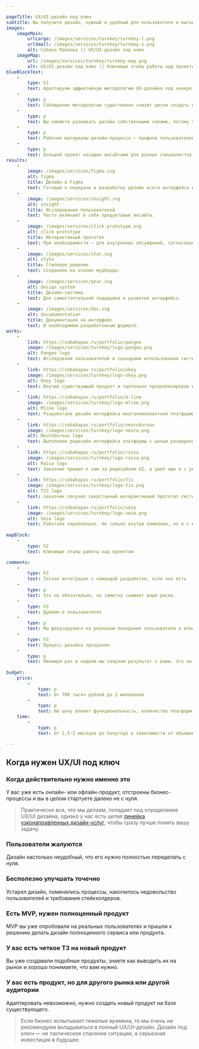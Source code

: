 ```yaml
---

pageTitle: UX/UI-дизайн под ключ
subtitle: Вы получите дизайн, нужный и удобный для пользователя и выгодный бизнесу. Мы создадим его для вас по методологии UX-проектирования.
images:
    imageMain:
        urlLarge: /images/services/turnkey/turnkey-l.png 
        urlSmall: /images/services/turnkey/turnkey-s.png
        alt: Собака Павлова || UX/UI-дизайн под ключ
    imageMap:
        url: /images/services/turnkey/turnkey-map.png
        alt: UX/UI-дизайн под ключ || Ключевые этапы работы над проектом
blueBlockText:
    -
        type: h2
        text: Адаптируем эффективную методологию UX-дизайна под конкретно вашу задачу с учетом всей специфики и нюансов
    -
        type: p
        text: Соблюдение методологии существенно снизит риски создать продукт, не нужный пользователю или проигрывающий конкурентам.
    -
        type: p
        text: Вы сможете развивать дизайн собственными силами, потому что у вас будет дизайн-система и часть экспертизы, полученной вашей командой в ходе регулярных обсуждений.
    -
        type: p
        text: Рабочие материалы дизайн-процесса — профили пользователей, описание бизнес-процессов, результаты исследований пользователей — часто используют в маркетинге.
    -
        type: p
        text: Большой проект насыщен инсайтами для разных специалистов с вашей стороны.
results:
    -
        image: /images/services/figma.svg
        alt: figma
        title: Дизайн в Figma
        text: Готовый к передаче в разработку дизайн всего интерфейса или его части.
    -
        image: /images/services/insight.svg
        alt: insight
        title: Исследования пользователей
        text: Часто включают в себя продуктовые инсайты.
    -
        image: /images/services/click-prototype.svg
        alt: click prototype
        title: Интерактивный прототип
        text: При необходимости — для внутренних обсуждений, согласований, тестирования. 
    -   
        image: /images/services/star.svg
        alt: style
        title: Стилевое решение
        text: Созданное на основе мудборда.   
    -   
        image: /images/services/gear.svg
        alt: design system
        title: Дизайн-система
        text: Для самостоятельной поддержки и развития интерфейса.
    -   
        image: /images/services/doc.svg
        alt: documumentation
        title: Документация на интерфейс
        text: В необходимом разработчикам формате.
works:
    -
        link: https://sobakapav.ru/portfolio/pangeo
        image: /images/services/turnkey/logo-pangeo.png
        alt: Pangeo logo
        text: Исследовали пользователей и сценариии использования системы, перепроектировали в новой визуальной стилистике.
    -
        link: https://sobakapav.ru/portfolio/okey
        image: /images/services/turnkey/logo-okey.png
        alt: Okey logo
        text: Изучив существующий продукт и тщательно проанализировав конкурентов разработали прототипы приложения для торговой сети.
    -
        link: https://sobakapav.ru/portfolio/m-line
        image: /images/services/turnkey/logo-mline.png
        alt: Mline logo
        text: Разработали дизайн интерфейса многокомпонентной платформы для дистанционного наблюдения пациентов с гипертонией.
    -
        link: https://sobakapav.ru/portfolio/neurobureau
        image: /images/services/turnkey/logo-neuro.png
        alt: Neurobureau logo
        text: Выполнили редизайн интерфейса платформы с целью расширения бизнеса.
    -
        link: https://sobakapav.ru/portfolio/raisa
        image: /images/services/turnkey/logo-raisa.png
        alt: Raisa logo
        text: Заказчик пришел к нам за редизайном UI, а ушел еще и с улучшенным пользовательским опытом.
    -
        link: https://sobakapav.ru/portfolio/tis
        image: /images/services/turnkey/logo-tis.png
        alt: TIS logo
        text: заказчик получил сверстанный интерактивный прототип системы, протестированный врачами и позволяющий презентовать продукт еще на стадии разработки.
    -
        link: https://sobakapav.ru/portfolio/veza
        image: /images/services/turnkey/logo-veza.png
        alt: Veza logo
        text: Работали параллельно. Не только внутри компании, но и с внешними разработчиками.
        
mapBlock:
    -
        type: h2
        text: Ключевые этапы работы над проектом

comments:
    -
        type: h3
        text: Тесная интеграция с командой разработки, если она есть
    -
        type: p
        text: Это не обязательно, но заметно снижает ваши риски.
    -
        type: h3
        text: Думаем о пользователях
    -
        type: p
        text: Мы фокусируемся на реальном поведения пользователи и вписываем его в контекст требований бизнеса и технических ограничений.
    -
        type: h3
        text: Процесс дизайна прозрачен
    -
        type: p
        text: Минимум раз в неделю мы сверяем результат с вами. Это не отчет, а важная часть процесса работы над интерфейсом.
   
budget:
    price:
        -
            type: p
            text: От 700 тысяч рублей до 2 миллионов.
        -
            type: p
            text: На цену влияет функциональность, количество платформ и пользовательских ролей, сложность задачи
    time:
        -
            type: p
            text: От 1,5-2 месяцев до полугода в зависимости от объемов работы.      

---
```


## Когда нужен UX/UI под ключ

### Когда действительно нужно именно это

У вас уже есть онлайн- или офлайн-продукт, отстроены бизнес-процессы и вы в целом стартуете далеко не с нуля. 

> Практически все, что мы делаем, попадает под определение UX/UI дизайна, однако у нас есть целая [линейка узконаправленных дизайн-услуг](/services), чтобы сразу лучше понять вашу задачу.

### Пользователи жалуются

Дизайн настолько неудобный, что его нужно полностью переделать с нуля.

### Бесполезно улучшать точечно

Устарел дизайн, поменялись процессы, накопилось недовольство пользователей и требования стейкхолдеров. 

### Есть MVP, нужен полноценный продукт

MVP вы уже опробовали на реальных пользователях и пришли к решению делать дизайн полноценного сервиса или продукта.

### У вас есть четкое ТЗ на новый продукт

Вы уже создавали подобные продукты, знаете как выводить их на рынок и хорошо понимаете, что вам нужно.

### У вас есть продукт, но для другого рынка или другой аудитории

Адаптировать невозможно, нужно создать новый продукт на базе существующего.

> Если бизнес испытывает тяжелые времена, то мы очень не рекомендуем вкладываться в полный UX/UI-дизайн. Дизайн под ключ — не тактическое спасение ситуации, а серьезная инвестиция в будущее.
